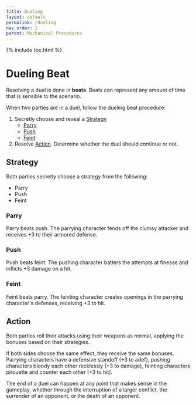 ```yaml
---
title: Dueling
layout: default
permalink: /dueling
nav_order: 2
parent: Mechanical Procedures
---
```

{% include toc.html %}

# Dueling Beat

Resolving a duel is done in **beats**. Beats can represent any amount of time that is sensible to the scenario.

When two parties are in a duel, follow the dueling beat procedure: 

1. Secretly choose and reveal a [Strategy](#Strategy)
	- [Parry](#Parry)
	- [Push](#Push)
	- [Feint](#Feint)
2. Resolve [Action](#Action). Determine whether the duel should continue or not. 

## Strategy

Both parties secretly choose a strategy from the following:

- Parry 
- Push
- Feint

### Parry 

Parry beats push. The parrying character fends off the clumsy attacker and receives +3 to their armored defense.

### Push

Push beats feint. The pushing character batters the attempts at finesse and inflicts +3 damage on a hit.

### Feint

Feint beats parry. The feinting character creates openings in the parrying character's defenses, receiving +3 to hit.

## Action

Both parties roll their attacks using their weapons as normal, applying the bonuses based on their strategies.

If both sides choose the same effect, they receive the same bonuses. Parrying characters have a defensive standoff (+3 to adef), pushing characters bloody each other recklessly (+3 to damage), feinting characters pirouette and counter each other (+3 to hit).

The end of a duel can happen at any point that makes sense in the gameplay, whether through the interruption of a larger conflict, the surrender of an opponent, or the death of an opponent. 